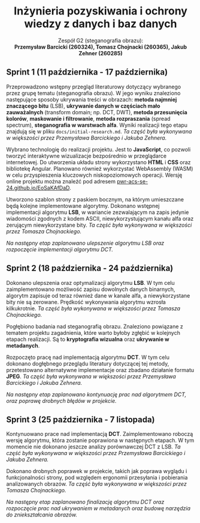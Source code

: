 <h1 align="center">Inżynieria pozyskiwania i ochrony <br/> wiedzy z danych i baz danych</h1>

<div align="center">
Zespół G2 (steganografia obrazu): <br/> <b>Przemysław Barcicki (260324), Tomasz Chojnacki (260365), Jakub Zehner (260285)</b>
</div>

## Sprint 1 (11 października - 17 października)

Przeprowadzono wstępny przegląd literaturowy dotyczący wybranego przez grupę tematu (steganografia obrazu). W jego wyniku znaleziono następujące sposoby ukrywania treści w obrazach: **metoda najmniej znaczącego bitu** (LSB), **ukrywanie danych w częściach mało zauważalnych** (transform domain; np. DCT, DWT), **metoda przesunięcia kolorów**, **maskowanie i filtrowanie**, **metoda rozpraszania** (spread spectrum), **steganografia w warstwach alfa**. Wyniki realizacji tego etapu znajdują się w pliku `docs/initial-research.md`. *Ta część była wykonywana w większości przez Przemysława Barcickiego i Jakuba Zehnera.*

Wybrano technologię do realizacji projektu. Jest to **JavaScript**, co pozwoli tworzyć interaktywne wizualizacje bezpośrednio w przeglądarce internetowej. Do utworzenia układu strony wykorzystano **HTML** i **CSS** oraz bibliotekę Angular. Planowano również wykorzystać WebAssembly (WASM) w celu przyspieszenia kluczowych niskopoziomowych operacji. Wersję online projektu można znaleźć pod adresem [pwr-acs-se-24.github.io/EoSaKAfDaD](https://pwr-acs-se-24.github.io/EoSaKAfDaD/).

Utworzono szablon strony z paskiem bocznym, na którym umieszczane będą kolejne implementowane algorytmy. Dokonano wstępnej implementacji algorytmu **LSB**, w wariancie zezwalającym na zapis jedynie wiadomości zgodnych z kodem ASCII, niewykorzystującym kanału alfa oraz zerującym niewykorzystane bity. *Ta część była wykonywana w większości przez Tomasza Chojnackiego.*

*Na następny etap zaplanowano ulepszenie algorytmu LSB oraz rozpoczęcie implementacji algorytmu DCT.*

## Sprint 2 (18 października - 24 października)

Dokonano ulepszenia oraz optymalizacji algorytmu **LSB**. W tym celu zaimplementowano możliwość zapisu dowolnych danych binarnych, algorytm zapisuje od teraz również dane w kanale alfa, a niewykorzystane bity nie są zerowane. Prędkość wykonywania algorytmu wzrosła kilkukrotnie. *Ta część była wykonywana w większości przez Tomasza Chojnackiego.*

Pogłębiono badania nad steganografią obrazu. Znaleziono powiązane z tematem projektu zagadnienia, które warto byłoby zgłębić w kolejnych etapach realizacji. Są to **kryptografia wizualna** oraz **ukrywanie w metadanych**.

Rozpoczęto pracę nad implementacją algorytmu **DCT**. W tym celu dokonano dogłębnego przeglądu literatury dotyczącej tej metody, przetestowano alternatywne implementacje oraz zbadano działanie formatu **JPEG**. *Ta część była wykonywana w większości przez Przemysława Barcickiego i Jakuba Zehnera.*

*Na następny etap zaplanowano kontynuację prac nad algorytmem DCT, oraz poprawę drobnych błędów w projekcie.*

## Sprint 3 (25 października - 7 listopada)

Kontynuowano prace nad implementacją **DCT**. Zaimplementowano roboczą wersję algorytmu, która zostanie poprawiona w następnych etapach. W tym momencie nie dokonano jeszcze analizy porównawczej DCT z LSB. *Ta część była wykonywana w większości przez Przemysława Barcickiego i Jakuba Zehnera.*

Dokonano drobnych poprawek w projekcie, takich jak poprawa wyglądu i funkcjonalności strony, pod względem ergonomii przesyłania i pobierania analizowanych obrazów. *Ta część była wykonywana w większości przez Tomasza Chojnackiego.*

*Na następny etap zaplanowano finalizację algorytmu DCT oraz rozpoczęcie prac nad ukrywaniem w metadanych oraz budowę narzędzia do zniekształcania obrazów.*
